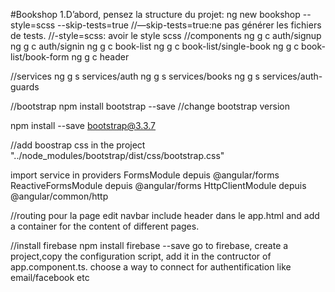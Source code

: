 #Bookshop
1.D’abord, pensez la structure du projet:
ng new bookshop --style=scss --skip-tests=true
//—skip-tests=true:ne pas générer les fichiers de tests.
//-style=scss: avoir le style scss
//components
ng g c auth/signup
ng g c auth/signin
ng g c book-list
ng g c book-list/single-book
ng g c book-list/book-form
ng g c header

//services
ng g s services/auth
ng g s services/books
ng g s services/auth-guards


//bootstrap
npm install bootstrap --save
//change bootstrap version

npm install --save bootstrap@3.3.7


//add boostrap css in the project
"../node_modules/bootstrap/dist/css/bootstrap.css"

import service in providers
FormsModule  depuis @angular/forms
ReactiveFormsModule  depuis @angular/forms
HttpClientModule    depuis @angular/common/http

//routing pour la page
edit navbar
include header dans le app.html and add a container for the content of different pages.

//install firebase
npm install firebase --save
go to firebase, create a project,copy the configuration script, add it in the contructor of app.component.ts.
choose a way to connect for authentification like email/facebook etc
